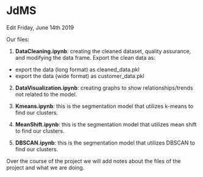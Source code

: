 # JdMS

Edit Friday, June 14th 2019

Our files:
1. **DataCleaning.ipynb**: creating the cleaned dataset, quality assurance, and modifying the data frame. Export the clean data as:
- export the data (long format) as cleaned_data.pkl
- export the data (wide format) as customer_data.pkl

2. **DataVisualization.ipynb**: creating graphs to show relationships/trends not related to the model.

3. **Kmeans.ipynb**: this is the segmentation model that utilizes k-means to find our clusters.

4. **MeanShift.ipynb**: this is the segmentation model that utilizes mean shift to find our clusters.

4. **DBSCAN.ipynb**: this is the segmentation model that utilizes DBSCAN to find our clusters.

Over the course of the project we will add notes about the files of the project and what we are doing.
